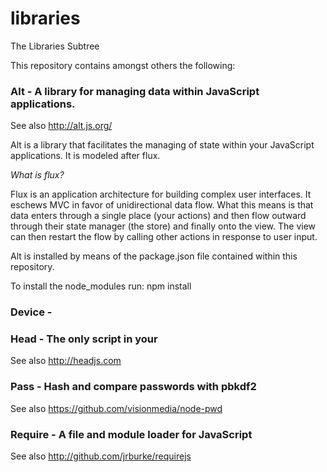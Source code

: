 # libraries
The Libraries Subtree

This repository contains amongst others the following:

### Alt - A library for managing data within JavaScript applications.
See also http://alt.js.org/

Alt is a library that facilitates the managing of state within your JavaScript applications. It is modeled after flux.

*What is flux?*

Flux is an application architecture for building complex user interfaces. It eschews MVC in favor of unidirectional data flow. What this means is that data enters through a single place (your actions) and then flow outward through their state manager (the store) and finally onto the view. The view can then restart the flow by calling other actions in response to user input.

Alt is installed by means of the package.json file contained within this repository. 

To install the node_modules run:
npm install

### Device - 


### Head - The only script in your <HEAD>
See also http://headjs.com

### Pass - Hash and compare passwords with pbkdf2
See also https://github.com/visionmedia/node-pwd


### Require - A file and module loader for JavaScript
See also http://github.com/jrburke/requirejs

